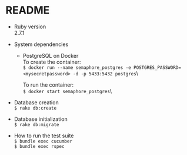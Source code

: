 # README

* Ruby version\
2.7.1

* System dependencies
  - PostgreSQL on Docker\
    To create the container:\
    ` $ docker run --name semaphore_postgres -e POSTGRES_PASSWORD=<mysecretpassword> -d -p 5433:5432 postgres `\

    To run the container:\
    ` $ docker start semaphore_postgres `\

* Database creation\
  ` $ rake db:create `

* Database initialization\
  ` $ rake db:migrate `

* How to run the test suite\
  ` $ bundle exec cucumber `\
  ` $ bundle exec rspec `
